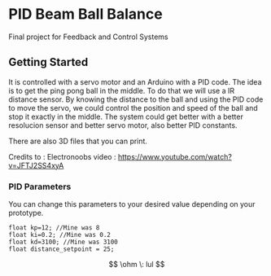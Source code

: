 # PID Beam Ball Balance
Final project for Feedback and Control Systems 

## Getting Started
It is controlled with a servo motor and an Arduino with a PID code. The idea is to get the ping pong ball in the middle. To do that we will use a IR distance sensor. By knowing the distance to the ball and using the PID code to move the servo, we could control the position and speed of the ball and stop it exactly in the middle. The system could get better with a better resolucion sensor and better servo motor, also better PID constants.

There are also 3D files that you can print. 

Credits to : Electronoobs
video :  https://www.youtube.com/watch?v=JFTJ2SS4xyA

### PID Parameters
You can change this parameters to your desired value depending on your prototype. 
```
float kp=12; //Mine was 8
float ki=0.2; //Mine was 0.2
float kd=3100; //Mine was 3100
float distance_setpoint = 25; 
```
$$ \ohm \:  lul $$
